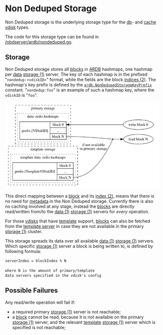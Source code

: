 # Non Deduped Storage

Non Deduped storage is the underlying storage type for the [db][db]- and [cache][cache] [vdisk][vdisk] types.

The code for this storage type can be found in [/nbdserver/ardb/nondeduped.go](/nbdserver/ardb/nondeduped.go).

## Storage

Non Deduped storage stores all [blocks][block] in [ARDB][ardb] hashmaps, one hashmap per [data][data] [storage (1)][storage] server. The key of each hashmap is in the prefixed "`nondedup:<vdiskID>`" format, while the fields are the block [indices (2)][index]. The hashmap's key prefix is defined by the [`ardb.NonDedupedStorageKeyPrefix`](/nbdserver/ardb/nondeduped.go#L220) constant. "`nondedup:foo`" is an example of such a hashmap key, where the `vdiskID` is "`foo`".

![Non Deduped Storage](/docs/assets/nbd_nondeduped_storage.png)

This direct mapping between a [block][block] and its [index (2)][index], means that there is no need for [metadata][metadata] in the Non Deduped storage. Currently there is also no caching involved at any stage, instead the [blocks][block] are directly read/written from/to the [data (1)][data] [storage (1)][storage] servers for _every_ operation.

For those [vdisks][vdisk] that have [template][template] support, [blocks][block] can also be fetched from the [template server][template] in case they are not available in the primary [storage (1)][storage] cluster.

This storage spreads its data over all available [data (1)][data] [storage (1)][storage] servers. Which specific [storage (1)][storage] server a block is being written to, is defined by following formula:

```
serverIndex = blockIndex % N

where N is the amount of primary/template
data servers specified in the vdisk's config
```

## Possible Failures

Any read/write operation will fail if:

+ a required primary [storage (1)][storage] server is not reachable;
+ a [block][block] cannot be read, because it is not available on the primary [storage (1)][storage] server, and the relevant [template][template] [storage (1)][storage] server which is specified is not reachable;

[vdisk]: /docs/glossary.md#vdisk
[db]: /docs/glossary.md#db
[cache]: /docs/glossary.md#cache
[block]: /docs/glossary.md#block
[ardb]: /docs/glossary.md#ardb
[index]: /docs/glossary.md#index
[data]: /docs/glossary.md#data
[metadata]: /docs/glossary.md#metadata
[storage]: /docs/glossary.md#storage
[template]: /docs/glossary.md#template